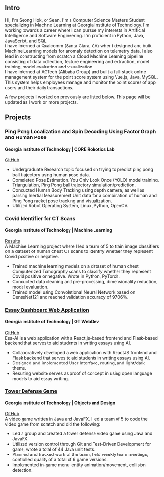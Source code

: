 ## Intro
Hi, I'm Seong Hok, or Sean. I'm a Computer Science Masters Student specializing in Machine Learning at Georgia Institute of Technology. I'm working towards a career where I can pursue my interests in Artificial Intelligence and Software Engineering.
I'm proficient in Python, Java, JavaScript, and SQL.  
I have interned at Qualcomm (Santa Clara, CA) wher I designed and built Machine Learning models for anomaly detection on telemetry data. I also lead in constructing from scratch a Cloud Machine Learning pipeline consisting of data collection, feature engineering and extraction, model training, model evaluation and visualization.  
I have interned at AGTech (Alibaba Group) and built a full-stack online management system for the point score system using Vue.js, Java, MySQL. This system helps employees manage and monitor the point scores of app users and their daily transactions.  

A few projects I worked on previously are listed below.
This page will be updated as I work on more projects.
## Projects

### Ping Pong Localization and Spin Decoding Using Factor Graph and Human Pose
#### Georgia Institute of Technology | CORE Robotics Lab
[GitHub](https://github.gatech.edu/slao8/pingpong-localization)
- Undergraduate Research topic focused on trying to predict ping pong ball trajectory using human pose data.
- Completed Pose Estimation, You Only Look Once (YOLO) model training, Triangulation, Ping Pong ball trajectory simulation/prediction.
- Conducted Human Body Tracking using depth camera, as well as parsing Inertial Measurement Unit data for a combination of human and Ping Pong racket pose tracking and visualization.
- Utilized Robot Operating System, Linux, Python, OpenCV.

### Covid Identifier for CT Scans
#### Georgia Institute of Technology | Machine Learning
[Results](https://seonghoklao.github.io/covid-identifier-for-ct-scans)  
A Machine Learning project where I led a team of 5 to train image classifiers on a dataset of human chest CT scans to identify whether they represent Covid positive or negative.
- Trained machine learning models on a dataset of human chest Computerized Tomography scans to classify whether they represent Covid positive or negative. Wrote in Python, PyTorch.
- Conducted data cleaning and pre-processing, dimensionality reduction, model evaluation.
- Trained model using Convolutional Neural Network based on DenseNet121 and reached validation accuracy of 97.06%.

### [Essay Dashboard Web Application](https://youtu.be/ZIn6aDeJJZo)
#### Georgia Institute of Technology | GT WebDev
[GitHub](https://github.com/jakob-bjorner/essay-dashboard)  
Ess-AI is a web application with a React.js-based frontend and Flask-based backend that serves to aid students in writing essays using AI.
- Collaboratively developed a web application with ReactJS frontend and Flask backend that serves to aid students in writing essays using AI.
- Designed and implemented User Interface, routing, and light/dark theme.
- Resulting website serves as proof of concept in using open language models to aid essay writing.

### [Tower Defense Game](https://youtu.be/t3jO11r3wCM)
#### Georgia Institute of Technology | Objects and Design
[GitHub](https://github.gatech.edu/yma436/Winter-Boot-Tower-Defense)  
A video game written in Java and JavaFX.
I led a team of 5 to code the video game from scratch and did the following:
- Led a group and created a tower defense video game using Java and JavaFX.
- Utilized version control through Git and Test-Driven Development for game, wrote a total of 44 Java unit tests.
-	Planned and tracked work of the team, held weekly team meetings, controlled quality of a total of 6 game versions.
-	Implemented in-game menu, entity animation/movement, collision detection.
